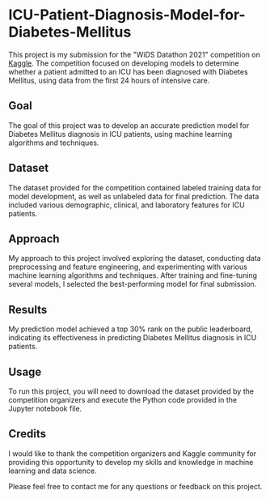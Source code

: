 # ICU-Patient-Diagnosis-Model-for-Diabetes-Mellitus

This project is my submission for the "WiDS Datathon 2021" competition on [Kaggle](https://www.kaggle.com/competitions/widsdatathon2021). The competition focused on developing models to determine whether a patient admitted to an ICU has been diagnosed with Diabetes Mellitus, using data from the first 24 hours of intensive care.

## Goal

The goal of this project was to develop an accurate prediction model for Diabetes Mellitus diagnosis in ICU patients, using machine learning algorithms and techniques.

## Dataset

The dataset provided for the competition contained labeled training data for model development, as well as unlabeled data for final prediction. The data included various demographic, clinical, and laboratory features for ICU patients.

## Approach

My approach to this project involved exploring the dataset, conducting data preprocessing and feature engineering, and experimenting with various machine learning algorithms and techniques. After training and fine-tuning several models, I selected the best-performing model for final submission.

## Results

My prediction model achieved a top 30% rank on the public leaderboard, indicating its effectiveness in predicting Diabetes Mellitus diagnosis in ICU patients.

## Usage

To run this project, you will need to download the dataset provided by the competition organizers and execute the Python code provided in the Jupyter notebook file.

## Credits

I would like to thank the competition organizers and Kaggle community for providing this opportunity to develop my skills and knowledge in machine learning and data science. 

Please feel free to contact me for any questions or feedback on this project.
